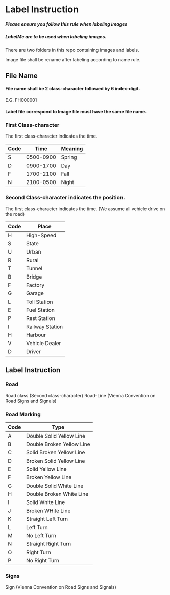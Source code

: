 # Label Instruction

##### Please ensure you follow this rule when labeling images
##### LabelMe are to be used when labeling images. 

There are two folders in this repo containing images and labels. 

Image file shall be rename after labeling according to name rule. 

## File Name
#### File name shall be 2 class-character followed by 6 index-digit. 
E.G. FH000001
#### Label file correspond to Image file must have the same file name. 

### First Class-character
The first class-character indicates the time. 

| Code | Time | Meaning |
| ---- | ---- | ---- |
|S   |0500-0900   |Spring
|D   |0900-1700   |Day
|F   |1700-2100   |Fall
|N   |2100-0500   |Night

### Second Class-character indicates the position.
The first class-character indicates the time. 
(We assume all vehicle drive on the road)

| Code | Place |
| ---- | ---- |
|H   |High-Speed
|S   |State
|U   |Urban
|R   |Rural
|T   |Tunnel
|B   |Bridge
|F   |Factory
|G   |Garage
|L   |Toll Station
|E   |Fuel Station
|P   |Rest Station
|I   |Railway Station
|H   |Harbour
|V   |Vehicle Dealer
|D   |Driver

## Label Instruction

### Road
Road class  (Second class-character)
Road-Line   (Vienna Convention on Road Signs and Signals)

### Road Marking
| Code | Type |
| ---- | ---- |
|A  |Double Solid Yellow Line
|B  |Double Broken Yellow Line
|C  |Solid Broken Yellow Line
|D  |Broken Solid Yellow Line
|E  |Solid Yellow Line
|F  |Broken Yellow Line
|G  |Double Solid White Line
|H  |Double Broken White Line
|I  |Solid White Line
|J  |Broken WHite Line
|K  |Straight Left Turn
|L  |Left Turn
|M  |No Left Turn
|N  |Straight Right Turn
|O  |Right Turn
|P  |No Right Turn


### Signs
Sign    (Vienna Convention on Road Signs and Signals)


